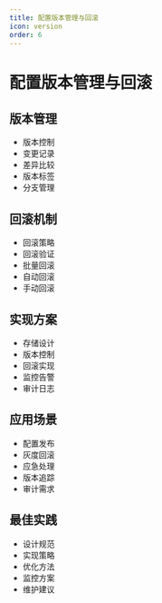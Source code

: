 ```yaml
---
title: 配置版本管理与回滚
icon: version
order: 6
---
```


# 配置版本管理与回滚

## 版本管理
- 版本控制
- 变更记录
- 差异比较
- 版本标签
- 分支管理

## 回滚机制
- 回滚策略
- 回滚验证
- 批量回滚
- 自动回滚
- 手动回滚

## 实现方案
- 存储设计
- 版本控制
- 回滚实现
- 监控告警
- 审计日志

## 应用场景
- 配置发布
- 灰度回滚
- 应急处理
- 版本追踪
- 审计需求

## 最佳实践
- 设计规范
- 实现策略
- 优化方法
- 监控方案
- 维护建议

